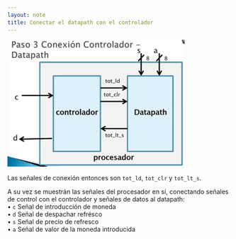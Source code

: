 ```yaml
---
layout: note
title: Conectar el datapath con el controlador
---
```


![images\5-1.png](../../../img/6d8aa7529ae54bec99569173d5cd53d7.png)  
  
Las señales de conexión entonces son `tot_ld`, `tot_clr` y `tot_lt_s`.  
  
A su vez se muestrán las señales del procesador en sí, conectando señales de control con el controlador y señales de datos al datapath:  
• `c` Señal de introducción de moneda  
• `d` Señal de despachar refrésco  
• `s` Señal de precio de refresco  
• `a` Señal de valor de la moneda introducida